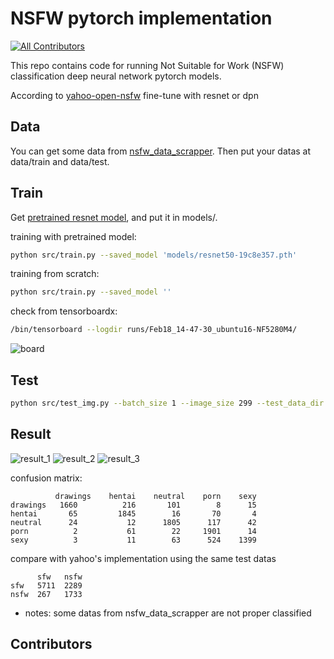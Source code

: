 NSFW pytorch implementation
=========
[![All Contributors](https://img.shields.io/badge/all_contributors-1-blue.svg?style=flat-square)](#contributors)

This repo contains code for running Not Suitable for Work (NSFW) classification deep neural network pytorch models.

According to [yahoo-open-nsfw](https://yahooeng.tumblr.com/post/151148689421/open-sourcing-a-deep-learning-solution-for)
fine-tune with resnet or dpn


Data
---------
You can get some data from [nsfw_data_scrapper](https://github.com/alexkimxyz/nsfw_data_scrapper).
Then put your datas at data/train and data/test.

Train
---------
Get [pretrained resnet model](https://download.pytorch.org/models/resnet50-19c8e357.pth), and put it in models/.

training with pretrained model:
```bash
python src/train.py --saved_model 'models/resnet50-19c8e357.pth'
```

training from scratch:
```bash
python src/train.py --saved_model ''
```

check from tensorboardx:
```bash
/bin/tensorboard --logdir runs/Feb18_14-47-30_ubuntu16-NF5280M4/
```
![board](results/tensorboard.jpg)

Test
---------
```bash
python src/test_img.py --batch_size 1 --image_size 299 --test_data_dir data/test_save/  --saved_model models/epoch_53.pkl --save_path data/result/
```

Result
---------
![result_1](results/1.jpg) ![result_2](results/2.jpg) ![result_3](results/3.jpg)

confusion matrix:
```
          drawings    hentai    neutral    porn    sexy
drawings   1660          216       101        8      15
hentai       65         1845        16       70       4
neutral      24           12      1805      117      42
porn          2           61        22     1901      14
sexy          3           11        63      524    1399
```
compare with yahoo's implementation using the same test datas
```
      sfw   nsfw
sfw   5711  2289
nsfw  267   1733
```
* notes: some datas from nsfw_data_scrapper are not proper classified

## Contributors

